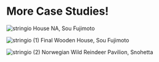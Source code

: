 # More Case Studies!

![stringio](https://user-images.githubusercontent.com/85242597/133792514-ada3cdca-7a06-4ee0-9f4e-85189459f832.jpg)
House NA, Sou Fujimoto

![stringio (1)](https://user-images.githubusercontent.com/85242597/133792538-53dc5b9c-678d-4409-8287-a76541b0b3cc.jpg)
Final Wooden House, Sou Fujimoto

![stringio (2)](https://user-images.githubusercontent.com/85242597/133792672-e2982d13-fa6f-46df-8a91-7702f9b186d0.jpg)
Norwegian Wild Reindeer Pavilion, Snohetta

